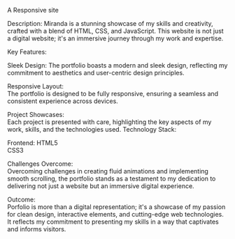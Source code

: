 
A Responsive site

Description:
Miranda is a stunning showcase of my skills and creativity, crafted with a blend of HTML, CSS, and JavaScript. This website is not just a digital website; it's an immersive journey through my work and expertise.

Key Features:

Sleek Design:
The portfolio boasts a modern and sleek design, reflecting my commitment to aesthetics and user-centric design principles.

Responsive Layout:   
The portfolio is designed to be fully responsive, ensuring a seamless and consistent experience across devices.

Project Showcases:  
Each project is presented with care, highlighting the key aspects of my work, skills, and the technologies used.
Technology Stack:

Frontend:
HTML5  
CSS3  

Challenges Overcome:  
Overcoming challenges in creating fluid animations and implementing smooth scrolling, the portfolio stands as a testament to my dedication to delivering not just a website but an immersive digital experience.


Outcome:  
Porfolio is more than a digital representation; it's a showcase of my passion for clean design, interactive elements, and cutting-edge web technologies. It reflects my commitment to presenting my skills in a way that captivates and informs visitors.
